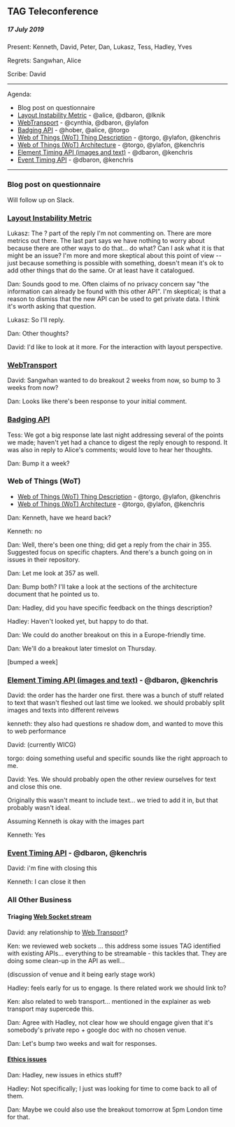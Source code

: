 ## TAG Teleconference
##### 17 July 2019

Present: Kenneth, David, Peter, Dan, Lukasz, Tess, Hadley, Yves

Regrets: Sangwhan, Alice

Scribe: David

---

Agenda:
* Blog post on questionnaire
* [Layout Instability Metric](https://github.com/w3ctag/design-reviews/issues/393) - @alice, @dbaron, @lknik
* [WebTransport](https://github.com/w3ctag/design-reviews/issues/389) - @cynthia, @dbaron, @ylafon
* [Badging API](https://github.com/w3ctag/design-reviews/issues/387) - @hober, @alice, @torgo
* [Web of Things (WoT) Thing Description](https://github.com/w3ctag/design-reviews/issues/357) - @torgo, @ylafon, @kenchris
* [Web of Things (WoT) Architecture](https://github.com/w3ctag/design-reviews/issues/355) - @torgo, @ylafon, @kenchris
* [Element Timing API (images and text)](https://github.com/w3ctag/design-reviews/issues/326) - @dbaron, @kenchris
* [Event Timing API](https://github.com/w3ctag/design-reviews/issues/324) - @dbaron, @kenchris

---

### Blog post on questionnaire

Will follow up on Slack.

### [Layout Instability Metric](https://github.com/w3ctag/design-reviews/issues/393)

Lukasz: The ? part of the reply I'm not commenting on.  There are more metrics out there.    The last part says we have nothing to worry about because there are other ways to do that... do what?  Can I ask what it is that might be an issue?  I'm more and more skeptical about this point of view -- just because something is possible with something, doesn't mean it's ok to add other things that do the same.  Or at least have it catalogued.

Dan: Sounds good to me.  Often claims of no privacy concern say "the information can already be found with this other API".  I'm skeptical; is that a reason to dismiss that the new API can be used to get private data.  I think it's worth asking that question.

Lukasz: So I'll reply.

Dan: Other thoughts?

David: I'd like to look at it more. For the interaction with layout perspective.

### [WebTransport](https://github.com/w3ctag/design-reviews/issues/389)

David: Sangwhan wanted to do breakout 2 weeks from now, so bump to 3 weeks from now?

Dan: Looks like there's been response to your initial comment.

### [Badging API](https://github.com/w3ctag/design-reviews/issues/387)

Tess: We got a big response late last night addressing several of the points we made; haven't yet had a chance to digest the reply enough to respond.  It was also in reply to Alice's comments; would love to hear her thoughts.

Dan: Bump it a week?

### Web of Things (WoT)
* [Web of Things (WoT) Thing Description](https://github.com/w3ctag/design-reviews/issues/357) - @torgo, @ylafon, @kenchris
* [Web of Things (WoT) Architecture](https://github.com/w3ctag/design-reviews/issues/355) - @torgo, @ylafon, @kenchris

Dan: Kenneth, have we heard back?

Kenneth: no

Dan: Well, there's been one thing; did get a reply from the chair in 355.  Suggested focus on specific chapters.  And there's a bunch going on in issues in their repository.

Dan: Let me look at 357 as well.

Dan: Bump both?  I'll take a look at the sections of the architecture document that he pointed us to.

Dan: Hadley, did you have specific feedback on the things description?

Hadley: Haven't looked yet, but happy to do that.

Dan: We could do another breakout on this in a Europe-friendly time.

Dan: We'll do a breakout later timeslot on Thursday.

[bumped a week]

### [Element Timing API (images and text)](https://github.com/w3ctag/design-reviews/issues/326) - @dbaron, @kenchris

David: the order has the harder one first. there was a bunch of stuff related to text that wasn't fleshed out last time we looked. we should probably split images and texts into different reivews

kenneth: they also had questions re shadow dom, and wanted to move this to web performance 

David: (currently WICG)

torgo: doing something useful and specific sounds like the right approach to me. 

David: Yes. We should probably open the other review ourselves for text and close this one.

Originally this wasn't meant to include text... we tried to add it in, but that probably wasn't ideal. 

Assuming Kenneth is okay with the images part

Kenneth: Yes

### [Event Timing API](https://github.com/w3ctag/design-reviews/issues/324) - @dbaron, @kenchris

David: i'm fine with closing this 

Kenneth: I can close it then

### All Other Business

#### Triaging [Web Socket stream](https://github.com/w3ctag/design-reviews/issues/394)

David: any relationship to [Web Transport](https://github.com/w3ctag/design-reviews/issues/389)?

Ken: we reviewed web sockets ... this address some issues TAG identified with existing APIs... everything to be streamable - this tackles that.  They are doing some clean-up in the API as well...

(discussion of venue and it being early stage work)

Hadley: feels early for us to engage.  Is there related work we should link to?

Ken: also related to web transport... mentioned in the explainer as web transport may supercede this.

Dan: Agree with Hadley, not clear how we should engage given that it's somebody's private repo + google doc with no chosen venue.

Dan: Let's bump two weeks and wait for responses.

#### [Ethics issues](https://github.com/w3ctag/ethical-web-principles/issues)

Dan: Hadley, new issues in ethics stuff?

Hadley: Not specifically; I just was looking for time to come back to all of them.

Dan: Maybe we could also use the breakout tomorrow at 5pm London time for that.

